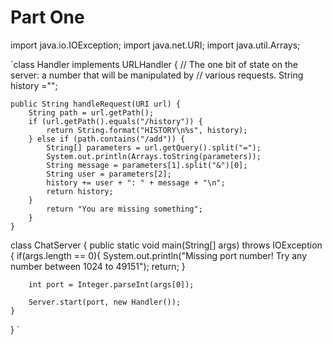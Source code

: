 # Part One
import java.io.IOException;
import java.net.URI;
import java.util.Arrays;

`class Handler implements URLHandler {
    // The one bit of state on the server: a number that will be manipulated by
    // various requests.
    String history ="";

    public String handleRequest(URI url) {
        String path = url.getPath();
        if (url.getPath().equals("/history")) {
            return String.format("HISTORY\n%s", history);
        } else if (path.contains("/add")) {
            String[] parameters = url.getQuery().split("=");
            System.out.println(Arrays.toString(parameters));
            String message = parameters[1].split("&")[0];
            String user = parameters[2];
            history += user + ": " + message + "\n";
            return history;
        } 
            return "You are missing something";
        }
    }


class ChatServer {
    public static void main(String[] args) throws IOException {
        if(args.length == 0){
            System.out.println("Missing port number! Try any number between 1024 to 49151");
            return;
        }

        int port = Integer.parseInt(args[0]);

        Server.start(port, new Handler());
    }
} `
